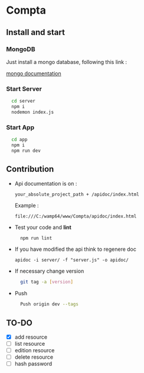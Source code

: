 # Compta

## Install and start

### MongoDB
  Just install a mongo database, following this link :

  [mongo documentation](https://docs.mongodb.com/manual/mongo/)

### Start Server
  ```bash
    cd server
    npm i
    nodemon index.js
  ```

### Start App
  ```bash
    cd app
    npm i
    npm run dev
  ```

## Contribution
  * Api documentation is on :

        your_absolute_project_path + /apidoc/index.html
    Example :

        file:///C:/wamp64/www/Compta/apidoc/index.html
  * Test your code and **lint**
      ```bash
        npm run lint
      ```
  * If you have modified the api think to regenere doc

        apidoc -i server/ -f "server.js" -o apidoc/
  * If necessary change version
      ```bash
        git tag -a [version]
      ```
  * Push
      ```bash
        Push origin dev --tags
      ```

## TO-DO
 - [x] add resource
 - [ ] list resource
 - [ ] edition resource
 - [ ] delete resource
 - [ ] hash password
